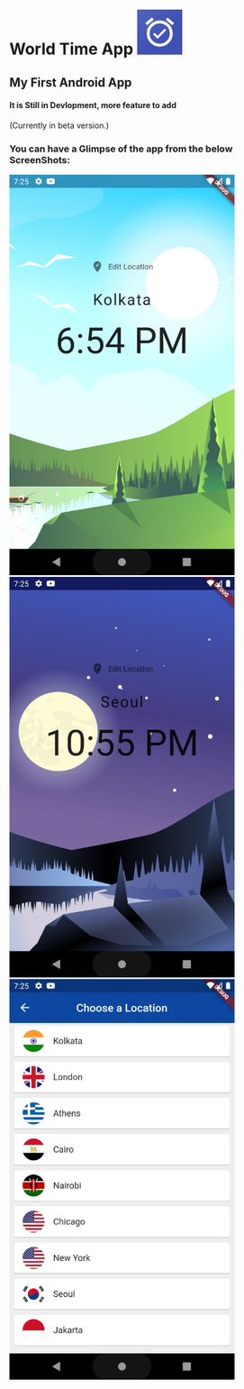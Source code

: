 # World Time App  <img src = "assets/1024.png" width="80px">

## My First Android App

#### It is Still in Devlopment, more feature to add
(Currently in beta version.)

### You can have a Glimpse of the app from the below ScreenShots:

<img src="assets/1.png" width="400px">
<img src="assets/2.png" width="400px">
<img src="assets/3.png" width="400px">
